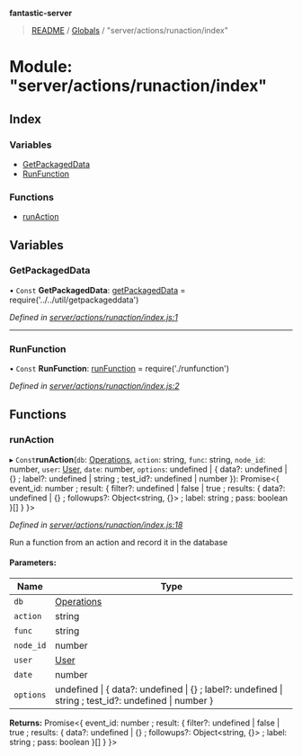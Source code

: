 **fantastic-server**

> [README](../README.md) / [Globals](../globals.md) / "server/actions/runaction/index"

# Module: "server/actions/runaction/index"

## Index

### Variables

* [GetPackagedData](_server_actions_runaction_index_.md#getpackageddata)
* [RunFunction](_server_actions_runaction_index_.md#runfunction)

### Functions

* [runAction](_server_actions_runaction_index_.md#runaction)

## Variables

### GetPackagedData

• `Const` **GetPackagedData**: [getPackagedData](_server_util_getpackageddata_.md#getpackageddata) = require('../../util/getpackageddata')

*Defined in [server/actions/runaction/index.js:1](https://github.com/besimorhino/project-fantastic/blob/af5d0de/server/actions/runaction/index.js#L1)*

___

### RunFunction

• `Const` **RunFunction**: [runFunction](_server_actions_runaction_runfunction_index_.md#runfunction) = require('./runfunction')

*Defined in [server/actions/runaction/index.js:2](https://github.com/besimorhino/project-fantastic/blob/af5d0de/server/actions/runaction/index.js#L2)*

## Functions

### runAction

▸ `Const`**runAction**(`db`: [Operations](_packages_fantastic_utils_db_types_d_.md#operations), `action`: string, `func`: string, `node_id`: number, `user`: [User](_packages_fantastic_utils_types_d_.md#user), `date`: number, `options`: undefined \| { data?: undefined \| {} ; label?: undefined \| string ; test_id?: undefined \| number  }): Promise\<{ event_id: number ; result: { filter?: undefined \| false \| true ; results: { data?: undefined \| {} ; followups?: Object\<string, {}> ; label: string ; pass: boolean  }[]  }  }>

*Defined in [server/actions/runaction/index.js:18](https://github.com/besimorhino/project-fantastic/blob/af5d0de/server/actions/runaction/index.js#L18)*

Run a function from an action and record it in the database

#### Parameters:

Name | Type |
------ | ------ |
`db` | [Operations](_packages_fantastic_utils_db_types_d_.md#operations) |
`action` | string |
`func` | string |
`node_id` | number |
`user` | [User](_packages_fantastic_utils_types_d_.md#user) |
`date` | number |
`options` | undefined \| { data?: undefined \| {} ; label?: undefined \| string ; test_id?: undefined \| number  } |

**Returns:** Promise\<{ event_id: number ; result: { filter?: undefined \| false \| true ; results: { data?: undefined \| {} ; followups?: Object\<string, {}> ; label: string ; pass: boolean  }[]  }  }>
